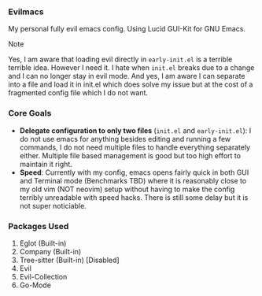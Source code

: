 ### Evilmacs

My personal fully evil emacs config. Using Lucid GUI-Kit for GNU Emacs.

> [!NOTE]  
> Yes, I am aware that loading evil directly in `early-init.el` is a terrible terrible idea. However I need it. I hate when `init.el` breaks due to a change and I can no longer stay in evil mode. And yes, I am aware I can separate into a file and load it in init.el which does solve my issue but at the cost of a fragmented config file which I do not want.

### Core Goals

- **Delegate configuration to only two files** (`init.el` and `early-init.el`): I do not use emacs for anything besides editing and running a few commands, I do not need multiple files to handle everything separately either. Multiple file based management is good but too high effort to maintain it right.
- **Speed**: Currently with my config, emacs opens fairly quick in both GUI and Terminal mode (Benchmarks TBD) where it is reasonably close to my old vim (NOT neovim) setup without having to make the config terribly unreadable with speed hacks. There is still some delay but it is not super noticiable.

### Packages Used

1. Eglot (Built-in)
2. Company (Built-in)
3. Tree-sitter (Built-in) [Disabled]
4. Evil
5. Evil-Collection
6. Go-Mode